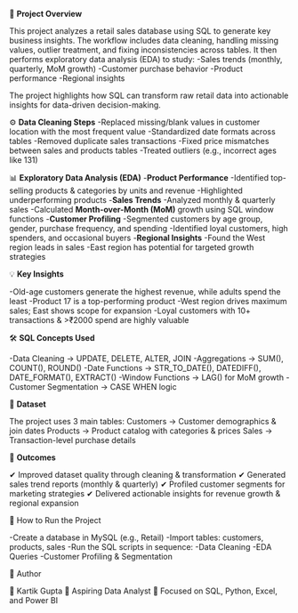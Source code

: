 📖 **Project Overview**

This project analyzes a retail sales database using SQL to generate key business insights. The workflow includes data cleaning, handling missing values, outlier treatment, and fixing inconsistencies across tables. It then performs exploratory data analysis (EDA) to study:
-Sales trends (monthly, quarterly, MoM growth)
-Customer purchase behavior
-Product performance
-Regional insights

The project highlights how SQL can transform raw retail data into actionable insights for data-driven decision-making.

⚙️ **Data Cleaning Steps**
-Replaced missing/blank values in customer location with the most frequent value
-Standardized date formats across tables
-Removed duplicate sales transactions
-Fixed price mismatches between sales and products tables
-Treated outliers (e.g., incorrect ages like 131)

📊 **Exploratory Data Analysis (EDA)**
-**Product Performance**
  -Identified top-selling products & categories by units and revenue
  -Highlighted underperforming products
-**Sales Trends**
  -Analyzed monthly & quarterly sales
  -Calculated **Month-over-Month (MoM)** growth using SQL window functions
-**Customer Profiling**
  -Segmented customers by age group, gender, purchase frequency, and spending
  -Identified loyal customers, high spenders, and occasional buyers
-**Regional Insights**
  -Found the West region leads in sales
  -East region has potential for targeted growth strategies

💡 **Key Insights**

-Old-age customers generate the highest revenue, while adults spend the least
-Product 17 is a top-performing product
-West region drives maximum sales; East shows scope for expansion
-Loyal customers with 10+ transactions & >₹2000 spend are highly valuable

🛠️ **SQL Concepts Used**

-Data Cleaning → UPDATE, DELETE, ALTER, JOIN
-Aggregations → SUM(), COUNT(), ROUND()
-Date Functions → STR_TO_DATE(), DATEDIFF(), DATE_FORMAT(), EXTRACT()
-Window Functions → LAG() for MoM growth
-Customer Segmentation → CASE WHEN logic

📂 **Dataset**

The project uses 3 main tables:
Customers → Customer demographics & join dates
Products → Product catalog with categories & prices
Sales → Transaction-level purchase details

🚀 **Outcomes**

✔ Improved dataset quality through cleaning & transformation
✔ Generated sales trend reports (monthly & quarterly)
✔ Profiled customer segments for marketing strategies
✔ Delivered actionable insights for revenue growth & regional expansion

📌 How to Run the Project

-Create a database in MySQL (e.g., Retail)
-Import tables: customers, products, sales
-Run the SQL scripts in sequence:
  -Data Cleaning
  -EDA Queries
  -Customer Profiling & Segmentation

🔗 Author

👤 Kartik Gupta
💼 Aspiring Data Analyst
🔎 Focused on SQL, Python, Excel, and Power BI
